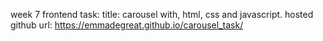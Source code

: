 week 7 frontend task:
title: carousel with, html, css and javascript.
hosted github url: https://emmadegreat.github.io/carousel_task/
